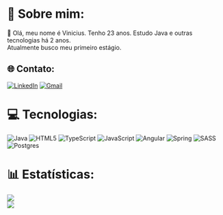 # 💫 Sobre mim:
👋 Olá, meu nome é Vinicius. Tenho 23 anos. Estudo Java e outras tecnologias há 2 anos.<br>Atualmente busco meu primeiro estágio.

## 🌐 Contato:
[![LinkedIn](https://img.shields.io/badge/LinkedIn-0077B5?style=for-the-badge&logo=linkedin&logoColor=white)](https://linkedin.com/in/vinicius-sironi) 
[![Gmail](https://img.shields.io/badge/Gmail-D14836?style=for-the-badge&logo=gmail&logoColor=white)](mailto:viniciussironi@gmail.com?subject=Ol%C3%A1&body=Boa+tarde)

# 💻 Tecnologias:
![Java](https://img.shields.io/badge/java-%23ED8B00.svg?style=for-the-badge&logo=openjdk&logoColor=white) ![HTML5](https://img.shields.io/badge/html5-%23E34F26.svg?style=for-the-badge&logo=html5&logoColor=white) ![TypeScript](https://img.shields.io/badge/typescript-%23007ACC.svg?style=for-the-badge&logo=typescript&logoColor=white) ![JavaScript](https://img.shields.io/badge/javascript-%23323330.svg?style=for-the-badge&logo=javascript&logoColor=%23F7DF1E) ![Angular](https://img.shields.io/badge/angular-%23DD0031.svg?style=for-the-badge&logo=angular&logoColor=white) ![Spring](https://img.shields.io/badge/spring-%236DB33F.svg?style=for-the-badge&logo=spring&logoColor=white) ![SASS](https://img.shields.io/badge/SASS-hotpink.svg?style=for-the-badge&logo=SASS&logoColor=white) ![Postgres](https://img.shields.io/badge/postgres-%23316192.svg?style=for-the-badge&logo=postgresql&logoColor=white)
# 📊 Estatísticas:
![](https://github-readme-stats.vercel.app/api?username=viniciussironi&theme=react&hide_border=false&include_all_commits=true&count_private=true)<br/>
![](https://github-readme-stats.vercel.app/api/top-langs/?username=viniciussironi&theme=react&hide_border=false&include_all_commits=true&count_private=true&layout=compact)
